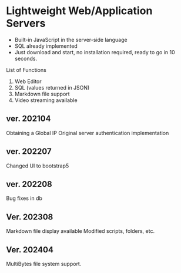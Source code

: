 # Lightweight Web/Application Servers
- Built-in JavaScript in the server-side language
- SQL already implemented
- Just download and start, no installation required, ready to go in 10 seconds.

List of Functions
1. Web Editor
1. SQL (values returned in JSON)
1. Markdown file support
1. Video streaming available

## ver. 202104
Obtaining a Global IP
Original server authentication implementation
  
## ver. 202207
Changed UI to bootstrap5

## ver. 202208
Bug fixes in db


## Ver. 202308
Markdown file display available
Modified scripts, folders, etc.

## Ver. 202404
MultiBytes file system support.
